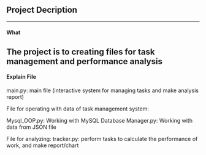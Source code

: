 ## Project Decription
------------------

#### What

The project is to creating files for task management and performance analysis
------------------

#### Explain File
main.py: main file (interactive system for managing tasks and make analysis report)

File for operating with data of task management system:

Mysql_OOP.py: Working with MySQL Database
Manager.py: Working with data from JSON file

File for analyzing:
tracker.py: perform tasks to calculate the performance of work, and make report/chart



